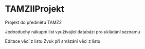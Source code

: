 # TAMZIIProjekt

Projekt do předmětu TAMZ2

Jednoduchý nákupní list využívající databázi pro ukládání seznamu

Editace věcí z listu
Zvuk při smázání věci z listu

